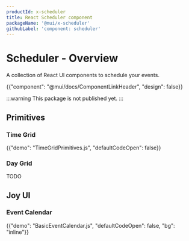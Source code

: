```yaml
---
productId: x-scheduler
title: React Scheduler component
packageName: '@mui/x-scheduler'
githubLabel: 'component: scheduler'
---
```


# Scheduler - Overview

<p class="description">A collection of React UI components to schedule your events. </p>

{{"component": "@mui/docs/ComponentLinkHeader", "design": false}}

:::warning
This package is not published yet.
:::

## Primitives

### Time Grid

{{"demo": "TimeGridPrimitives.js", "defaultCodeOpen": false}}

### Day Grid

TODO

## Joy UI

### Event Calendar

{{"demo": "BasicEventCalendar.js", "defaultCodeOpen": false, "bg": "inline"}}
